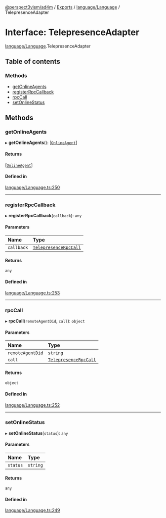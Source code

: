 [@perspect3vism/ad4m](../README.md) / [Exports](../modules.md) / [language/Language](../modules/language_Language.md) / TelepresenceAdapter

# Interface: TelepresenceAdapter

[language/Language](../modules/language_Language.md).TelepresenceAdapter

## Table of contents

### Methods

- [getOnlineAgents](language_Language.TelepresenceAdapter.md#getonlineagents)
- [registerRpcCallback](language_Language.TelepresenceAdapter.md#registerrpccallback)
- [rpcCall](language_Language.TelepresenceAdapter.md#rpccall)
- [setOnlineStatus](language_Language.TelepresenceAdapter.md#setonlinestatus)

## Methods

### getOnlineAgents

▸ **getOnlineAgents**(): [[`OnlineAgent`](../classes/language_Language.OnlineAgent.md)]

#### Returns

[[`OnlineAgent`](../classes/language_Language.OnlineAgent.md)]

#### Defined in

[language/Language.ts:250](https://github.com/perspect3vism/ad4m/blob/e76a46f1/core/src/language/Language.ts#L250)

___

### registerRpcCallback

▸ **registerRpcCallback**(`callback`): `any`

#### Parameters

| Name | Type |
| :------ | :------ |
| `callback` | [`TelepresenceRpcCall`](../classes/language_Language.TelepresenceRpcCall.md) |

#### Returns

`any`

#### Defined in

[language/Language.ts:253](https://github.com/perspect3vism/ad4m/blob/e76a46f1/core/src/language/Language.ts#L253)

___

### rpcCall

▸ **rpcCall**(`remoteAgentDid`, `call`): `object`

#### Parameters

| Name | Type |
| :------ | :------ |
| `remoteAgentDid` | `string` |
| `call` | [`TelepresenceRpcCall`](../classes/language_Language.TelepresenceRpcCall.md) |

#### Returns

`object`

#### Defined in

[language/Language.ts:252](https://github.com/perspect3vism/ad4m/blob/e76a46f1/core/src/language/Language.ts#L252)

___

### setOnlineStatus

▸ **setOnlineStatus**(`status`): `any`

#### Parameters

| Name | Type |
| :------ | :------ |
| `status` | `string` |

#### Returns

`any`

#### Defined in

[language/Language.ts:249](https://github.com/perspect3vism/ad4m/blob/e76a46f1/core/src/language/Language.ts#L249)
